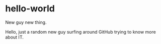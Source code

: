 # hello-world
New guy new thing.

Hello, just a random new guy surfing around GitHub trying to know more about IT.
